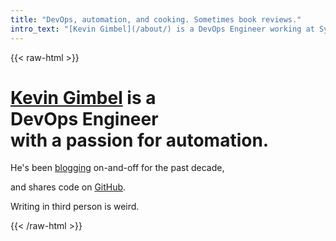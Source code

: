 ```yaml
---
title: "DevOps, automation, and cooking. Sometimes book reviews."
intro_text: "[Kevin Gimbel](/about/) is a DevOps Engineer working at Synoa GmbH. *This* is his website and writing in third person is **awkward**."
---
```

{{< raw-html >}}
<div class="intro-splash">
    <div class="intro-splash__content">
        <h1 class="txt--ultra-large"><a href="/about">Kevin Gimbel</a> is a <br><span class="wavy-text wavy-text--inline" data-css-text="DevOasEnaineer">DevOps Engineer</span><br>with a passion for automation.</h1>
        <p class="txt--large">He's been <a href="/blog/" title="Read through my blog posts">blogging</a> on-and-off for the past decade,</p>
        <p class="txt--medium">and shares code on <a href="https://github.com/kevingimbel">GitHub</a>.</p>
        <p class="xx-small">Writing in third person is weird.</p>
    </div>
</div>
{{< /raw-html >}}